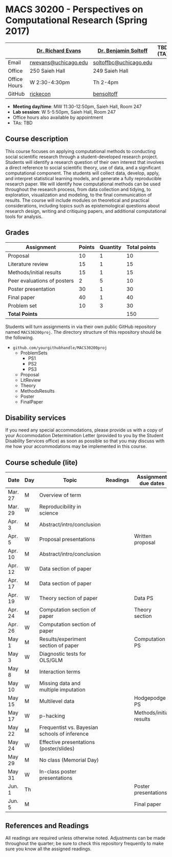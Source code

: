 # MACS 30200 - Perspectives on Computational Research (Spring 2017)

|  | [Dr. Richard Evans](https://sites.google.com/site/rickecon/) | [Dr. Benjamin Soltoff](http://www.bensoltoff.com/) | TBD (TA) | TBD (TA) |
|--------------|--------------------------------------------------------------|----------------------------------------------------|-----|-----|
| Email | rwevans@uchicago.edu | soltoffbc@uchicago.edu |  |  |
| Office | 250 Saieh Hall | 249 Saieh Hall |  |  |
| Office Hours | W 2:30-4:30pm | Th 2-4pm |  |  |
| GitHub | [rickecon](https://github.com/rickecon) | [bensoltoff](https://github.com/bensoltoff) |  |  |

* **Meeting day/time**: MW 11:30-12:50pm, Saieh Hall, Room 247
* **Lab session**: W 5-5:50pm, Saieh Hall, Room 247
* Office hours also available by appointment
* TAs: TBD

## Course description

This course focuses on applying computational methods to conducting social scientific research through a student-developed research project. Students will identify a research question of their own interest that involves a direct reference to social scientific theory, use of data, and a significant computational component. The students will collect data, develop, apply, and interpret statistical learning models, and generate a fully reproducible research paper. We will identify how computational methods can be used throughout the research process, from data collection and tidying, to exploration, visualization and modeling, to the final communication of results. The course will include modules on theoretical and practical considerations, including topics such as epistemological questions about research design, writing and critiquing papers, and additional computational tools for analysis.

## Grades

| Assignment | Points | Quantity | Total points |
|-----------------------------|--------|----------|--------------|
| Proposal | 10 | 1 | 10 |
| Literature review | 15 | 1 | 15 |
| Methods/initial results | 15 | 1 | 15 |
| Peer evaluations of posters | 2 | 5 | 10 |
| Poster presentation | 30 | 1 | 30 |
| Final paper | 40 | 1 | 40 |
| Problem set | 10 | 3 | 30 |
| **Total Points** |  |  | 150 |

Students will turn assignments in via their own public GitHub repository named `MACS30200proj`. The directory structure of this repository should be the following.

* `github.com/yourgithubhandle/MACS30200proj`
  * ProblemSets
    * PS1
    * PS2
    * PS3
  * Proposal
  * LitReview
  * Theory
  * MethodsResults
  * Poster
  * FinalPaper


## Disability services

If you need any special accommodations, please provide us with a copy of your Accommodation Determination Letter (provided to you by the Student Disability Services office) as soon as possible so that you may discuss with me how your accommodations may be implemented in this course.

## Course schedule (lite)

| Date | Day | Topic | Readings | Assignment due dates |
|---------|-----|-----------------------------------------------|----------|-------------------------|
| Mar. 27 | M | Overview of term |  |  |
| Mar. 29 | W | Reproducibility in science |  |  |
| Apr. 3 | M | Abstract/intro/conclusion |  |  |
| Apr. 5 | W | Proposal presentations |  | Written proposal |
| Apr. 10 | M | Abstract/intro/conclusion |  |  |
| Apr. 12 | W | Data section of paper |  |  |
| Apr. 17 | M | Data section of paper |  |  |
| Apr. 19 | W | Theory section of paper |  | Data PS |
| Apr. 24 | M | Computation section of paper |  | Theory section |
| Apr. 26 | W | Computation section of paper |  |  |
| May 1 | M | Results/experiment section of paper |  | Computation PS |
| May 3 | W | Diagnostic tests for OLS/GLM |  |  |
| May 8 | M | Interaction terms |  |  |
| May 10 | W | Missing data and multiple imputation |  |  |
| May 15 | M | Multilevel data |  | Hodgepodge PS |
| May 17 | W | p-hacking |  | Methods/initial results |
| May 22 | M | Frequentist vs. Bayesian schools of inference |  |  |
| May 24 | W | Effective presentations (poster/slides) |  |  |
| May 29 | M | No class (Memorial Day) |  |  |
| May 31 | W | In-class poster presentations |  |  |
| Jun. 1 | Th |  |  | Poster presentations |
| Jun. 5 | M |  |  | Final paper |

## References and Readings ##

All readings are required unless otherwise noted. Adjustments can be made throughout the quarter; be sure to check this repository frequently to make sure you know all the assigned readings.


